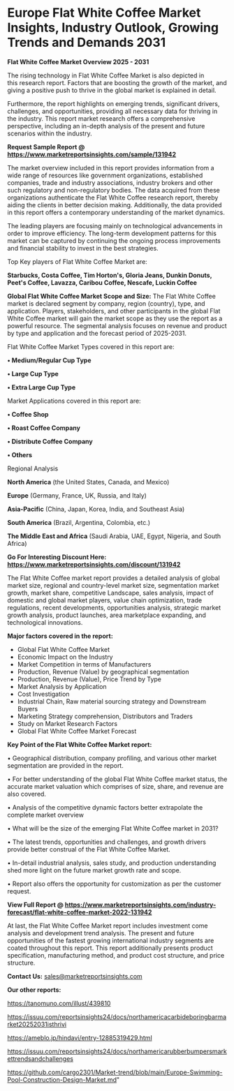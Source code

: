 # Europe Flat White Coffee Market Insights, Industry Outlook, Growing Trends and Demands 2031

<Strong> Flat White Coffee Market Overview 2025 - 2031</strong>

The rising technology in Flat White Coffee Market is also depicted in this research report. Factors that are boosting the growth of the market, and giving a positive push to thrive in the global market is explained in detail.

Furthermore, the report highlights on emerging trends, significant drivers, challenges, and opportunities, providing all necessary data for thriving in the industry. This report market research offers a comprehensive perspective, including an in-depth analysis of the present and future scenarios within the industry.

<strong>Request Sample Report @ <a href=https://www.marketreportsinsights.com/sample/131942>https://www.marketreportsinsights.com/sample/131942</a></strong>

The market overview included in this report provides information from a wide range of resources like government organizations, established companies, trade and industry associations, industry brokers and other such regulatory and non-regulatory bodies. The data acquired from these organizations authenticate the Flat White Coffee research report, thereby aiding the clients in better decision making. Additionally, the data provided in this report offers a contemporary understanding of the market dynamics.

The leading players are focusing mainly on technological advancements in order to improve efficiency. The long-term development patterns for this market can be captured by continuing the ongoing process improvements and financial stability to invest in the best strategies.

Top Key players of Flat White Coffee Market are:

<strong>Starbucks, Costa Coffee, Tim Horton's, Gloria Jeans, Dunkin Donuts, Peet's Coffee, Lavazza, Caribou Coffee, Nescafe, Luckin Coffee</strong>

<strong><b>Global Flat White Coffee Market Scope and Size:</b></strong>
The Flat White Coffee market is declared segment by company, region (country), type, and application. Players, stakeholders, and other participants in the global Flat White Coffee market will gain the market scope as they use the report as a powerful resource. The segmental analysis focuses on revenue and product by type and application and the forecast period of 2025-2031.

Flat White Coffee Market Types covered in this report are:

<strong>• Medium/Regular Cup Type

• Large Cup Type

• Extra Large Cup Type</strong>

Market Applications covered in this report are:

<strong>• Coffee Shop

• Roast Coffee Company

• Distribute Coffee Company

• Others</strong> 

Regional Analysis

<strong>North America</strong> (the United States, Canada, and Mexico)

<strong>Europe</strong> (Germany, France, UK, Russia, and Italy)

<strong>Asia-Pacific</strong> (China, Japan, Korea, India, and Southeast Asia)

<strong>South America</strong> (Brazil, Argentina, Colombia, etc.)

<strong>The Middle East and Africa</strong> (Saudi Arabia, UAE, Egypt, Nigeria, and South Africa)

<strong>Go For Interesting Discount Here: <a href=https://www.marketreportsinsights.com/discount/131942>https://www.marketreportsinsights.com/discount/131942</a></strong>

The Flat White Coffee market report provides a detailed analysis of global market size, regional and country-level market size, segmentation market growth, market share, competitive Landscape, sales analysis, impact of domestic and global market players, value chain optimization, trade regulations, recent developments, opportunities analysis, strategic market growth analysis, product launches, area marketplace expanding, and technological innovations.

<strong><b>Major factors covered in the report:</b></strong>
<ul>
  <li>Global Flat White Coffee Market </li>
  <li>Economic Impact on the Industry</li>
  <li>Market Competition in terms of Manufacturers</li>
  <li>Production, Revenue (Value) by geographical segmentation</li>
  <li>Production, Revenue (Value), Price Trend by Type</li>
  <li>Market Analysis by Application</li>
  <li>Cost Investigation</li>
  <li>Industrial Chain, Raw material sourcing strategy and Downstream Buyers</li>
  <li>Marketing Strategy comprehension, Distributors and Traders</li>
  <li>Study on Market Research Factors</li>
  <li>Global Flat White Coffee Market Forecast</li>
</ul>

<strong><b>Key Point of the Flat White Coffee Market report:</b></strong>

• Geographical distribution, company profiling, and various other market segmentation are provided in the report.

• For better understanding of the global Flat White Coffee market status, the accurate market valuation which comprises of size, share, and revenue are also covered.

• Analysis of the competitive dynamic factors better extrapolate the complete market overview

• What will be the size of the emerging Flat White Coffee market in 2031?

• The latest trends, opportunities and challenges, and growth drivers provide better construal of the Flat White Coffee Market.

• In-detail industrial analysis, sales study, and production understanding shed more light on the future market growth rate and scope.

• Report also offers the opportunity for customization as per the customer request.

<strong><b>View Full Report @ <a href=https://www.marketreportsinsights.com/industry-forecast/flat-white-coffee-market-2022-131942>https://www.marketreportsinsights.com/industry-forecast/flat-white-coffee-market-2022-131942</a></b></strong>


At last, the Flat White Coffee Market report includes investment come analysis and development trend analysis. The present and future opportunities of the fastest growing international industry segments are coated throughout this report. This report additionally presents product specification, manufacturing method, and product cost structure, and price structure.

<strong>Contact Us:</strong>
sales@marketreportsinsights.com

<strong>Our other reports:</strong>

<a href=https://tanomuno.com/illust/439810>https://tanomuno.com/illust/439810</a>

<a href=https://issuu.com/reportsinsights24/docs/northamericacarbideboringbarmarket20252031isthrivi>https://issuu.com/reportsinsights24/docs/northamericacarbideboringbarmarket20252031isthrivi</a>

<a href=https://ameblo.jp/hindavi/entry-12885319429.html>https://ameblo.jp/hindavi/entry-12885319429.html</a>

<a href=https://issuu.com/reportsinsights24/docs/northamericarubberbumpersmarkettrendsandchallenges>https://issuu.com/reportsinsights24/docs/northamericarubberbumpersmarkettrendsandchallenges</a>

<a href=https://github.com/cargo2301/Market-trend/blob/main/Europe-Swimming-Pool-Construction-Design-Market.md>https://github.com/cargo2301/Market-trend/blob/main/Europe-Swimming-Pool-Construction-Design-Market.md</a>"
